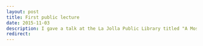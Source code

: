 ```yaml
---
layout: post
title: First public lecture
date: 2015-11-03
description: I gave a talk at the La Jolla Public Library titled "A Mostly True History of the Human Half-Brain". The hangout-on-air failed (slow library WiFi), but I will re-record soon and post a blog as well.
redirect:
---
```

